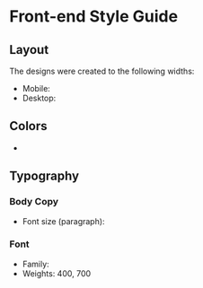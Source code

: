 # Front-end Style Guide

## Layout

The designs were created to the following widths:

- Mobile: 
- Desktop:

## Colors

- 





## Typography

### Body Copy

- Font size (paragraph):

### Font

- Family:
- Weights: 400, 700